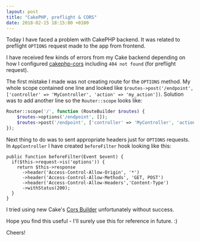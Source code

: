 ```yaml
---
layout: post
title: "CakePHP, preflight & CORS"
date: 2018-02-15 18:15:00 +0100
---
```


Today I have faced a problem with CakePHP backend. It was related to preflight `OPTIONS` request made to the app from frontend.

I have received few kinds of errors from my Cake backend depending on how I configured [cakephp-cors](https://github.com/ozee31/cakephp-cors) including `404 not found` (for preflight request).

The first mistake I made was not creating route for the `OPTIONS` method. My whole scope contained one line and looked like `$routes->post('/endpoint', ['controller' => 'MyController', 'action' => 'my_action'])`. Solution was to add another line so the `Router::scope` looks like:

``` PHP
Router::scope('/', function (RouteBuilder $routes) {
    $routes->options('/endpoint', []);
    $routes->post('/endpoint', ['controller' => 'MyController', 'action' => 'my_action']);
});
```

Next thing to do was to sent appropriate headers just for `OPTIONS` requests. In `AppController` I have created `beforeFilter` hook looking like this:

```
public function beforeFilter(Event $event) {
  if($this->request->is('options')) {
    return $this->response
      ->header('Access-Control-Allow-Origin', '*')
      ->header('Access-Control-Allow-Methods', 'GET, POST')
      ->header('Access-Control-Allow-Headers','Content-Type')
      ->withStatus(200);
  }
}
```

I tried using new Cake's [Cors Builder](https://api.cakephp.org/3.2/class-Cake.Network.CorsBuilder.html) unfortunately without success.

Hope you find this useful - I'll surely use this for reference in future. :)

Cheers!
